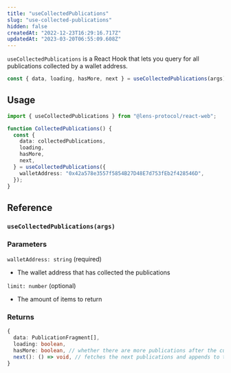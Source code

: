 ```yaml
---
title: "useCollectedPublications"
slug: "use-collected-publications"
hidden: false
createdAt: "2022-12-23T16:29:16.717Z"
updatedAt: "2023-03-20T06:55:09.608Z"
---
```


`useCollectedPublications` is a React Hook that lets you query for all publications collected by a wallet address.

```typescript
const { data, loading, hasMore, next } = useCollectedPublications(args);
```

## Usage

```typescript TypeScript
import { useCollectedPublications } from "@lens-protocol/react-web";

function CollectedPublications() {
  const {
    data: collectedPublications,
    loading,
    hasMore,
    next,
  } = useCollectedPublications({
    walletAddress: "0x42a578e3557f5854B27D48E7d753fEb2f428546D",
  });
}
```

## Reference

### `useCollectedPublications(args)`

### Parameters

`walletAddress: string` (required)

- The wallet address that has collected the publications

`limit: number` (optional)

- The amount of items to return

### Returns

```typescript
{
  data: PublicationFragment[],
  loading: boolean,
  hasMore: boolean, // whether there are more publications after the current batch
  next(): () => void, // fetches the next publications and appends to the data
}
```
